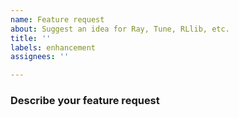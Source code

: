 ```yaml
---
name: Feature request
about: Suggest an idea for Ray, Tune, RLlib, etc.
title: ''
labels: enhancement
assignees: ''

---
```


<!--Please include [tune], [rllib], [autoscaler] etc. in the issue title if relevant-->

### Describe your feature request
